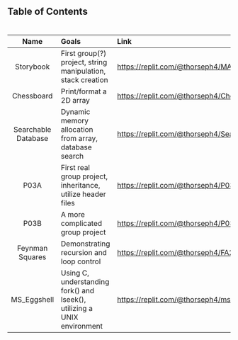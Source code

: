 ## Table of Contents
#
|        Name         | Goals                                                                   | Link                                                     |
| :-----------------: | :---------------------------------------------------------------------- | :------------------------------------------------------- |
|      Storybook      | First group(?) project, string manipulation, stack creation             | https://replit.com/@thorseph4/MA2                        |
|     Chessboard      | Print/format a 2D array                                                 | https://replit.com/@thorseph4/Chessboard                 |
| Searchable Database | Dynamic memory allocation from array, database search                   | https://replit.com/@thorseph4/Searchable-FGO-Database    |
|        P03A         | First real group project, inheritance, utilize header files             | https://replit.com/@thorseph4/P03A                       |
|        P03B         | A more complicated group project                                        | https://replit.com/@thorseph4/P03B                       |
|   Feynman Squares   | Demonstrating recursion and loop control                                | https://replit.com/@thorseph4/FA2021StringfellowProgram2 |
|     MS_Eggshell     | Using C, understanding fork() and lseek(), utilizing a UNIX environment | https://replit.com/@thorseph4/ms-eggshell                |